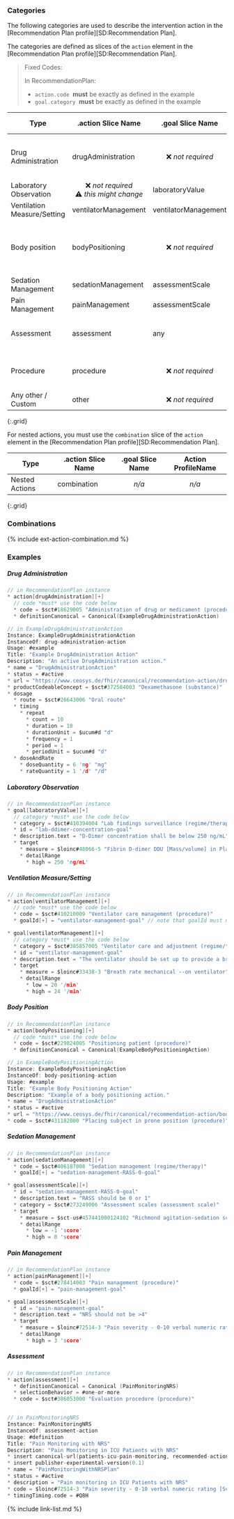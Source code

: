 ### Categories

The following categories are used to describe the intervention action in the [Recommendation Plan profile][SD:Recommendation Plan].

The categories are defined as slices of the `action` element in the [Recommendation Plan profile][SD:Recommendation Plan].

> Fixed Codes:
>
> In RecommendationPlan:
> * `action.code`  **must** be exactly as defined in the example
> * `goal.category`  **must** be exactly as defined in the example

| Type | .action Slice Name | .goal Slice Name | Action ProfileName |
| --- | --- | --- | --- |
| Drug Administration | drugAdministration | <center>❌ *not required* </center> | [Drug Administration Action][SD:Drug Administration Action] |
| Laboratory Observation | <center> ❌ *not required*<br>⚠️ *this might change* </center> | laboratoryValue | *n/a* |
| Ventilation Measure/Setting | ventilatorManagement | ventilatorManagement | *n/a* |
| Body position | bodyPositioning | <center>❌ *not required* </center> | [Body Positioning Action][SD:Body Positioning Action] |
| Sedation Management | sedationManagement | assessmentScale | n/a |
| Pain Management | painManagement | assessmentScale | n/a |
| Assessment | assessment | any | [Assessment Action][SD:Assessment Action] |
| Procedure | procedure | <center>❌ *not required* </center> | [Procedure Action][SD:Procedure Action] |
| Any other / Custom | other | <center>❌ *not required* </center> | *n/a* |
{:.grid}

For nested actions, you must use the `combination` slice of the `action` element in the [Recommendation Plan profile][SD:Recommendation Plan].

| Type | .action Slice Name | .goal Slice Name | Action ProfileName |
| --- | --- | --- | --- |
| Nested Actions | combination | <center>*n/a*</center> | <center>*n/a*</center> |
{:.grid}

### Combinations

{% include ext-action-combination.md %}

### Examples

##### Drug Administration
```C
// in RecommendationPlan instance
* action[drugAdministration][+]
  // code *must* use the code below
  * code = $sct#18629005 "Administration of drug or medicament (procedure)"
  * definitionCanonical = Canonical(ExampleDrugAdministrationAction)

// in ExampleDrugAdministrationAction
Instance: ExampleDrugAdministrationAction
InstanceOf: drug-administration-action
Usage: #example
Title: "Example DrugAdministration Action"
Description: "An active DrugAdministration action."
* name = "DrugAdministrationAction"
* status = #active
* url = "https://www.ceosys.de/fhir/canonical/recommendation-action/drug-administration-example"
* productCodeableConcept = $sct#372584003 "Dexamethasone (substance)"
* dosage
  * route = $sct#26643006 "Oral route"
  * timing
    * repeat
      * count = 10
      * duration = 10
      * durationUnit = $ucum#d "d"
      * frequency = 1
      * period = 1
      * periodUnit = $ucum#d "d"
  * doseAndRate
    * doseQuantity = 6 'mg' "mg"
    * rateQuantity = 1 '/d' "/d"
```

##### Laboratory Observation
```C
// in RecommendationPlan instance
* goal[laboratoryValue][+]
  // category *must* use the code below
  * category = $sct#410394004 "Lab findings surveillance (regime/therapy)"
  * id = "lab-ddimer-concentration-goal"
  * description.text = "D-Dimer concentration shall be below 250 ng/mL"
  * target
    * measure = $loinc#48066-5 "Fibrin D-dimer DDU [Mass/volume] in Platelet poor plasma"
    * detailRange
      * high = 250 'ng/mL'
```

##### Ventilation Measure/Setting
```C
// in RecommendationPlan instance
* action[ventilatorManagement][+]
  // code *must* use the code below
  * code = $sct#410210009 "Ventilator care management (procedure)"
  * goalId[+] = "ventilator-management-goal" // note that goalId must match the id of the goal

* goal[ventilatorManagement][+]
  // category *must* use the code below
  * category = $sct#385857005 "Ventilator care and adjustment (regime/therapy)"
  * id = "ventilator-management-goal"
  * description.text = "The ventilator should be set up to provide a breath reate of at least 20 and at most per minute."
  * target
    * measure = $loinc#33438-3 "Breath rate mechanical --on ventilator"
    * detailRange
      * low = 20 '/min'
      * high = 24 '/min'
```

##### Body Position
```C
// in RecommendationPlan instance
* action[bodyPositioning][+]
  // code *must* use the code below
  * code = $sct#229824005 "Positioning patient (procedure)"
  * definitionCanonical = Canonical(ExampleBodyPositioningAction)

// in ExampleBodyPositioningAction
Instance: ExampleBodyPositioningAction
InstanceOf: body-positioning-action
Usage: #example
Title: "Example Body Positioning Action"
Description: "Example of a body positioning action."
* name = "DrugAdministrationAction"
* status = #active
* url = "https://www.ceosys.de/fhir/canonical/recommendation-action/body-positioning-example"
* code = $sct#431182000 "Placing subject in prone position (procedure)"
```


##### Sedation Management
```C
// in RecommendationPlan instance
* action[sedationManagement][+]
  * code = $sct#406187008 "Sedation management (regime/therapy)"
  * goalId[+] = "sedation-management-RASS-0-goal"

* goal[assessmentScale][+]
  * id = "sedation-management-RASS-0-goal"
  * description.text = "RASS should be 0 or 1"
  * category = $sct#273249006 "Assessment scales (assessment scale)"
  * target
    * measure = $sct-us#457441000124102 "Richmond agitation-sedation scale"
    * detailRange
      * low = -1 'score'
      * high = 0 'score'
```

##### Pain Management
```C
// in RecommendationPlan instance
* action[painManagement][+]
  * code = $sct#278414003 "Pain management (procedure)"
  * goalId[+] = "pain-management-goal"

* goal[assessmentScale][+]
  * id = "pain-management-goal"
  * description.text = "NRS should not be >4"
  * target
    * measure = $loinc#72514-3 "Pain severity - 0-10 verbal numeric rating [Score] - Reported"
    * detailRange
      * high = 3 'score'
```

##### Assessment
```C
// in RecommendationPlan instance
* action[assessment][+]
  * definitionCanonical = Canonical (PainMonitoringNRS)
  * selectionBehavior = #one-or-more
  * code = $sct#386053000 "Evaluation procedure (procedure)"


// in PainMonitoringNRS
Instance: PainMonitoringNRS
InstanceOf: assessment-action
Usage: #definition
Title: "Pain Monitoring with NRS"
Description: "Pain Monitoring in ICU Patients with NRS"
* insert canonical-url(patients-icu-pain-monitoring, recommended-action/pain-monitoring-NRS)
* insert publisher-experimental-version(0.1)
* name = "PainMonitoringWithNRSPlan"
* status = #active
* description = "Pain monitoring in ICU Patients with NRS"
* code = $loinc#72514-3 "Pain severity - 0-10 verbal numeric rating [Score] - Reported"
* timingTiming.code = #Q8H
``````

{% include link-list.md %}
